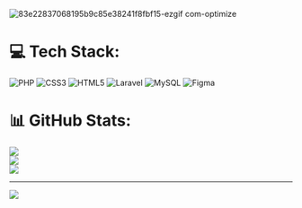 

![83e22837068195b9c85e38241f8fbf15-ezgif com-optimize](https://github.com/SijedD)
# 💻 Tech Stack:
![PHP](https://img.shields.io/badge/php-%23777BB4.svg?style=for-the-badge&logo=php&logoColor=white) ![CSS3](https://img.shields.io/badge/css3-%231572B6.svg?style=for-the-badge&logo=css3&logoColor=white) ![HTML5](https://img.shields.io/badge/html5-%23E34F26.svg?style=for-the-badge&logo=html5&logoColor=white) ![Laravel](https://img.shields.io/badge/laravel-%23FF2D20.svg?style=for-the-badge&logo=laravel&logoColor=white) ![MySQL](https://img.shields.io/badge/mysql-%2300000f.svg?style=for-the-badge&logo=mysql&logoColor=white) ![Figma](https://img.shields.io/badge/figma-%23F24E1E.svg?style=for-the-badge&logo=figma&logoColor=white)
# 📊 GitHub Stats:
![](https://github-readme-stats.vercel.app/api?username=SijedD&theme=dark&hide_border=false&include_all_commits=true&count_private=true)<br/>
![](https://github-readme-streak-stats.herokuapp.com/?user=SijedD&theme=dark&hide_border=false)<br/>
![](https://github-readme-stats.vercel.app/api/top-langs/?username=SijedD&theme=dark&hide_border=false&include_all_commits=true&count_private=true&layout=compact)

---
[![](https://visitcount.itsvg.in/api?id=SijedD&icon=0&color=6)](https://visitcount.itsvg.in)

<!-- Proudly created with GPRM ( https://gprm.itsvg.in ) -->
